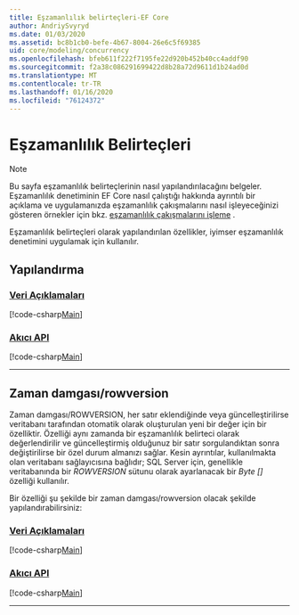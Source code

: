 ```yaml
---
title: Eşzamanlılık belirteçleri-EF Core
author: AndriySvyryd
ms.date: 01/03/2020
ms.assetid: bc8b1cb0-befe-4b67-8004-26e6c5f69385
uid: core/modeling/concurrency
ms.openlocfilehash: bfeb611f222f7195fe22d920b452b40cc4addf90
ms.sourcegitcommit: f2a38c086291699422d8b28a72d9611d1b24ad0d
ms.translationtype: MT
ms.contentlocale: tr-TR
ms.lasthandoff: 01/16/2020
ms.locfileid: "76124372"
---
```

# <a name="concurrency-tokens"></a>Eşzamanlılık Belirteçleri

> [!NOTE]
> Bu sayfa eşzamanlılık belirteçlerinin nasıl yapılandırılacağını belgeler. Eşzamanlılık denetiminin EF Core nasıl çalıştığı hakkında ayrıntılı bir açıklama ve uygulamanızda eşzamanlılık çakışmalarını nasıl işleyeceğinizi gösteren örnekler için bkz. [eşzamanlılık çakışmalarını işleme](../saving/concurrency.md) .

Eşzamanlılık belirteçleri olarak yapılandırılan özellikler, iyimser eşzamanlılık denetimini uygulamak için kullanılır.

## <a name="configuration"></a>Yapılandırma

### <a name="data-annotationstabdata-annotations"></a>[Veri Açıklamaları](#tab/data-annotations)

[!code-csharp[Main](../../../samples/core/Modeling/DataAnnotations/Concurrency.cs?name=Concurrency&highlight=5)]

### <a name="fluent-apitabfluent-api"></a>[Akıcı API](#tab/fluent-api)

[!code-csharp[Main](../../../samples/core/Modeling/FluentAPI/Concurrency.cs?name=Concurrency&highlight=5)]

***

## <a name="timestamprowversion"></a>Zaman damgası/rowversion

Zaman damgası/ROWVERSION, her satır eklendiğinde veya güncelleştirilirse veritabanı tarafından otomatik olarak oluşturulan yeni bir değer için bir özelliktir. Özelliği aynı zamanda bir eşzamanlılık belirteci olarak değerlendirilir ve güncelleştirmiş olduğunuz bir satır sorgulandıktan sonra değiştirilirse bir özel durum almanızı sağlar. Kesin ayrıntılar, kullanılmakta olan veritabanı sağlayıcısına bağlıdır; SQL Server için, genellikle veritabanında bir *ROWVERSION* sütunu olarak ayarlanacak bir *Byte []* özelliği kullanılır.

Bir özelliği şu şekilde bir zaman damgası/rowversion olacak şekilde yapılandırabilirsiniz:

### <a name="data-annotationstabdata-annotations"></a>[Veri Açıklamaları](#tab/data-annotations)

[!code-csharp[Main](../../../samples/core/Modeling/DataAnnotations/Timestamp.cs?name=Timestamp&highlight=7)]

### <a name="fluent-apitabfluent-api"></a>[Akıcı API](#tab/fluent-api)

[!code-csharp[Main](../../../samples/core/Modeling/FluentAPI/Timestamp.cs?name=Timestamp&highlight=9,17)]

***
